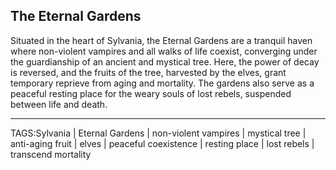 ## The Eternal Gardens

Situated in the heart of Sylvania, the Eternal Gardens are a tranquil haven where non-violent vampires and all walks of life coexist, converging under the guardianship of an ancient and mystical tree. Here, the power of decay is reversed, and the fruits of the tree, harvested by the elves, grant temporary reprieve from aging and mortality. The gardens also serve as a peaceful resting place for the weary souls of lost rebels, suspended between life and death.


---

TAGS:Sylvania | Eternal Gardens | non-violent vampires | mystical tree | anti-aging fruit | elves | peaceful coexistence | resting place | lost rebels | transcend mortality
